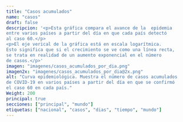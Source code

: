 ```yaml
---
title: "Casos acumulados"
name: "casos"
draft: false
descripcion: '<p>Esta gráfica compara el avance de la  epidemia
entre varios países a partir del día en que cada país detectó
al caso 60.</p>
<p>El eje verical de la gráfica está en escala logarítmica.
Esto significa que si el crecimiento se ve como una línea recta,
se trata en realidad de un aumento exponencial en el número
de casos.</p>'
imagen: "imagenes/casos_acumulados_por_dia.png"
imagen2x: "imagenes/casos_acumulados_por_dia@2x.png"
alt: "Curva epidemiológica. Muestra el número de casos acumulados
de COVID-19 en varios países a partir del día en que se confirmó
el caso 60 en cada país."
Weight: 200
principal: true
secciones: ["principal", "mundo"]
etiquetas: ["nacional", "casos", "dias", "tiempo", "mundo"]
---
```


